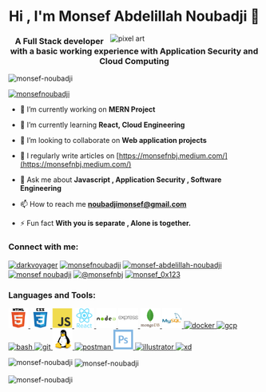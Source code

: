 <h1 align="center">Hi , I'm Monsef Abdelillah Noubadji 🌻</h1>
<img align="right" width="300px" src='https://i.pinimg.com/originals/8f/8a/01/8f8a0169f254293444064fa6dc09d333.gif' alt="pixel art">

<h3 align="center">A Full Stack developer with a basic working experience with Application Security and Cloud Computing</h3>

<p align="left"> <img src="https://komarev.com/ghpvc/?username=monsef-noubadji&label=Profile%20views&color=0e75b6&style=flat" alt="monsef-noubadji" /> </p>

<p align="left"> <a href="https://twitter.com/monsefnoubadji" target="_blank"><img src="https://img.shields.io/twitter/follow/monsefnoubadji?logo=twitter&style=for-the-badge" alt="monsefnoubadji" /></a> </p>

- 🔭 I’m currently working on **MERN Project**

- 🌱 I’m currently learning **React, Cloud Engineering**

- 👯 I’m looking to collaborate on **Web application projects**

- 📝 I regularly write articles on [https://monsefnbj.medium.com/](https://monsefnbj.medium.com/)

- 💬 Ask me about **Javascript , Application Security , Software Engineering**

- 📫 How to reach me **noubadjimonsef@gmail.com**

- ⚡ Fun fact **With you is separate , Alone is together.**


<h3 align="left">Connect with me:</h3>
<p align="left">
<a href="https://codepen.io/darkvoyager" target="blank"><img align="center" src="https://raw.githubusercontent.com/rahuldkjain/github-profile-readme-generator/master/src/images/icons/Social/codepen.svg" alt="darkvoyager" height="30" width="40" /></a>
<a href="https://twitter.com/monsefnoubadji" target="blank"><img align="center" src="https://raw.githubusercontent.com/rahuldkjain/github-profile-readme-generator/master/src/images/icons/Social/twitter.svg" alt="monsefnoubadji" height="30" width="40" /></a>
<a href="https://linkedin.com/in/monsef-abdelillah-noubadji" target="blank"><img align="center" src="https://raw.githubusercontent.com/rahuldkjain/github-profile-readme-generator/master/src/images/icons/Social/linked-in-alt.svg" alt="monsef-abdelillah-noubadji" height="30" width="40" /></a>
<a href="https://stackoverflow.com/users/monsef noubadji" target="blank"><img align="center" src="https://raw.githubusercontent.com/rahuldkjain/github-profile-readme-generator/master/src/images/icons/Social/stack-overflow.svg" alt="monsef noubadji" height="30" width="40" /></a>
<a href="https://medium.com/@monsefnbj" target="blank"><img align="center" src="https://raw.githubusercontent.com/rahuldkjain/github-profile-readme-generator/master/src/images/icons/Social/medium.svg" alt="@monsefnbj" height="30" width="40" /></a>
<a href="https://www.hackerrank.com/monsef_0x123" target="blank"><img align="center" src="https://raw.githubusercontent.com/rahuldkjain/github-profile-readme-generator/master/src/images/icons/Social/hackerrank.svg" alt="monsef_0x123" height="30" width="40" /></a>
</p>

<h3 align="left">Languages and Tools:</h3>
<p align="left"> 
   <a href="https://www.w3.org/html/" target="_blank" rel="noreferrer"> <img src="https://raw.githubusercontent.com/devicons/devicon/master/icons/html5/html5-original-wordmark.svg" alt="html5" width="40" height="40"/> </a> <a href="https://www.w3schools.com/css/" target="_blank" rel="noreferrer"> <img src="https://raw.githubusercontent.com/devicons/devicon/master/icons/css3/css3-original-wordmark.svg" alt="css3" width="40" height="40"/> </a> <a href="https://developer.mozilla.org/en-US/docs/Web/JavaScript" target="_blank" rel="noreferrer"> <img src="https://raw.githubusercontent.com/devicons/devicon/master/icons/javascript/javascript-original.svg" alt="javascript" width="40" height="40"/> </a> <a href="https://reactjs.org/" target="_blank" rel="noreferrer"> <img src="https://raw.githubusercontent.com/devicons/devicon/master/icons/react/react-original-wordmark.svg" alt="react" width="40" height="40"/> </a> <a href="https://nodejs.org" target="_blank" rel="noreferrer"> <img src="https://raw.githubusercontent.com/devicons/devicon/master/icons/nodejs/nodejs-original-wordmark.svg" alt="nodejs" width="40" height="40"/> </a> <a href="https://expressjs.com" target="_blank" rel="noreferrer"> <img src="https://raw.githubusercontent.com/devicons/devicon/master/icons/express/express-original-wordmark.svg" alt="express" width="40" height="40"/> </a> <a href="https://www.mongodb.com/" target="_blank" rel="noreferrer"> <img src="https://raw.githubusercontent.com/devicons/devicon/master/icons/mongodb/mongodb-original-wordmark.svg" alt="mongodb" width="40" height="40"/> </a> <a href="https://www.mysql.com/" target="_blank" rel="noreferrer"> <img src="https://raw.githubusercontent.com/devicons/devicon/master/icons/mysql/mysql-original-wordmark.svg" alt="mysql" width="40" height="40"/> </a> <a href="https://www.docker.com/" target="_blank" rel="noreferrer"> <img src="https://www.svgrepo.com/show/331370/docker.svg" alt="docker" width="40" height="40"/> </a> <a href="https://cloud.google.com" target="_blank" rel="noreferrer"> <img src="https://www.vectorlogo.zone/logos/google_cloud/google_cloud-icon.svg" alt="gcp" width="40" height="40"/> </a> <a href="https://www.gnu.org/software/bash/" target="_blank" rel="noreferrer"> <img src="https://www.vectorlogo.zone/logos/gnu_bash/gnu_bash-icon.svg" alt="bash" width="40" height="40"/> </a> <a href="https://git-scm.com/" target="_blank" rel="noreferrer"> <img src="https://www.vectorlogo.zone/logos/git-scm/git-scm-icon.svg" alt="git" width="40" height="40"/> </a> <a href="https://www.linux.org/" target="_blank" rel="noreferrer"> <img src="https://raw.githubusercontent.com/devicons/devicon/master/icons/linux/linux-original.svg" alt="linux" width="40" height="40"/> </a>  <a href="https://postman.com" target="_blank" rel="noreferrer"> <img src="https://www.vectorlogo.zone/logos/getpostman/getpostman-icon.svg" alt="postman" width="40" height="40"/> </a> <a href="https://www.photoshop.com/en" target="_blank" rel="noreferrer"> <img src="https://raw.githubusercontent.com/devicons/devicon/master/icons/photoshop/photoshop-line.svg" alt="photoshop" width="40" height="40"/> </a> <a href="https://www.adobe.com/in/products/illustrator.html" target="_blank" rel="noreferrer"> <img src="https://www.vectorlogo.zone/logos/adobe_illustrator/adobe_illustrator-icon.svg" alt="illustrator" width="40" height="40"/> </a> <a href="https://www.adobe.com/products/xd.html" target="_blank" rel="noreferrer"> <img src="https://cdn.worldvectorlogo.com/logos/adobe-xd.svg" alt="xd" width="40" height="40"/> </a> </p>

<p><img align="left" src="https://github-readme-stats.vercel.app/api/top-langs?username=monsef-noubadji&show_icons=true&&theme=dark&locale=en&layout=compact" alt="monsef-noubadji" /></p>   

<p>&nbsp;<img align="center" src="https://github-readme-stats.vercel.app/api?username=monsef-noubadji&show_icons=true&locale=en&theme=dark" alt="monsef-noubadji" /></p>  

<p><img align="center" src="https://github-readme-streak-stats.herokuapp.com/?user=monsef-noubadji&theme=dark" alt="monsef-noubadji" " /></p>
